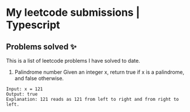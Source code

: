 # My leetcode submissions | Typescript

## Problems solved ✨

This is a list of leetcode problems I have solved to date.

1. Palindrome number
   Given an integer x, return true if x is a palindrome, and false otherwise.

```
Input: x = 121
Output: true
Explanation: 121 reads as 121 from left to right and from right to left.
```
